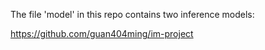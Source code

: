 The file 'model' in this repo contains two inference models:

https://github.com/guan404ming/im-project
